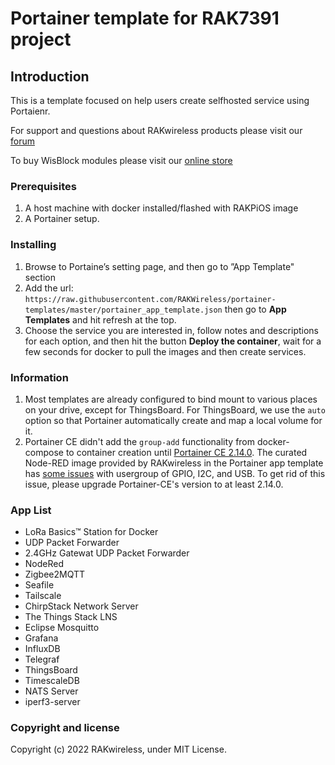 # Portainer template for RAK7391 project

## Introduction

This is a template focused on help users create selfhosted service using Portaienr.

For support and questions about RAKwireless products please visit our [forum](https://forum.rakwireless.com/)

To buy WisBlock modules please visit our [online store](https://store.rakwireless.com/)

### Prerequisites

1. A host machine with docker installed/flashed with RAKPiOS image
2. A Portainer setup.

### Installing

1. Browse to Portaine’s setting page, and then go to ”App Template" section
2. Add the url: `https://raw.githubusercontent.com/RAKWireless/portainer-templates/master/portainer_app_template.json` then go to **App Templates** and hit refresh at the top.
3. Choose the service you are interested in, follow notes and descriptions for each option, and then hit the button **Deploy the container**, wait for a few seconds for docker to pull the images and then create services.

### Information

1. Most templates are already configured to bind mount to various places on your drive, except for ThingsBoard. For ThingsBoard, we use the `auto` option so that Portainer automatically create and map a local volume for it. 
2. Portainer CE didn't add the `group-add` functionality from docker-compose to container creation until [Portainer CE 2.14.0](https://hub.docker.com/layers/portainer-ce/portainer/portainer-ce/2.14.0/images/sha256-c418af6e9c087952318189c8fcb4b32326d5be39eabafff4fb49e81a24a56bca?context=explore). The curated Node-RED image provided by RAKwireless in the Portainer app template has [some issues](https://github.com/portainer/portainer/issues/6970) with usergroup of GPIO, I2C, and USB. To get rid of this issue, please upgrade Portainer-CE's version to at least 2.14.0.


### App List

  - LoRa Basics™ Station for Docker 
  - UDP Packet Forwarder
  - 2.4GHz Gatewat UDP Packet Forwarder
  - NodeRed
  - Zigbee2MQTT
  - Seafile
  - Tailscale
  - ChirpStack Network Server
  - The Things Stack LNS
  - Eclipse Mosquitto
  - Grafana
  - InfluxDB
  - Telegraf
  - ThingsBoard 
  - TimescaleDB
  - NATS Server
  - iperf3-server

### Copyright and license

Copyright (c) 2022 RAKwireless, under MIT License.
